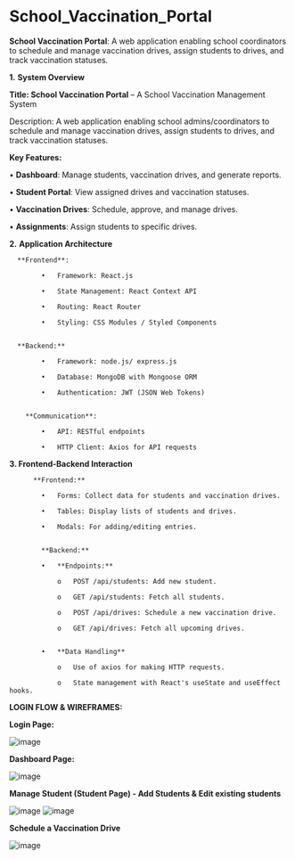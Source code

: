 # School_Vaccination_Portal
**School Vaccination Portal**: A web application enabling school coordinators to schedule and manage vaccination drives, assign students to drives, and track vaccination statuses.


**1.** **System Overview**

**Title: School Vaccination Portal** – A School Vaccination Management System

Description: A web application enabling school admins/coordinators to schedule and manage vaccination drives, assign students to drives, and track vaccination statuses.

**Key Features:**

•	**Dashboard**: Manage students, vaccination drives, and generate reports.

•	**Student Portal**: View assigned drives and vaccination statuses.

•	**Vaccination Drives**: Schedule, approve, and manage drives.

•	**Assignments**: Assign students to specific drives.



**2.** **Application Architecture**

      **Frontend**:

            •	Framework: React.js
            
            •	State Management: React Context API
            
            •	Routing: React Router
            
            •	Styling: CSS Modules / Styled Components


      **Backend:**

            •	Framework: node.js/ express.js

            •	Database: MongoDB with Mongoose ORM

            •	Authentication: JWT (JSON Web Tokens)


        **Communication**:

            •	API: RESTful endpoints

            •	HTTP Client: Axios for API requests



**3. Frontend-Backend Interaction**

          **Frontend:**

            •	Forms: Collect data for students and vaccination drives.

            •	Tables: Display lists of students and drives.

            •	Modals: For adding/editing entries.


            **Backend:**

            •	**Endpoints:**
                
                o	POST /api/students: Add new student.

                o	GET /api/students: Fetch all students.

                o	POST /api/drives: Schedule a new vaccination drive.

                o	GET /api/drives: Fetch all upcoming drives.


            •	**Data Handling**

                o	Use of axios for making HTTP requests.

                o	State management with React's useState and useEffect hooks.




**LOGIN FLOW & WIREFRAMES:**

**Login Page:**

![image](https://github.com/user-attachments/assets/eb0583e7-6b14-428b-9b68-c9eece95cf61)


**Dashboard Page:**

![image](https://github.com/user-attachments/assets/2feeda54-3d9e-4062-b663-0637db66dc9a)


**Manage Student (Student Page)  - Add Students & Edit existing students**

![image](https://github.com/user-attachments/assets/01eed0fa-a253-414c-a727-e82412301fd1)
![image](https://github.com/user-attachments/assets/f7d0c6f9-1439-47e7-be4c-0b77f64b1de5)


**Schedule a Vaccination Drive**

![image](https://github.com/user-attachments/assets/3a21caf1-5d11-4795-89c5-f943bb5e2d17)



